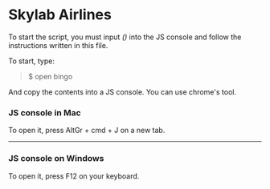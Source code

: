 # Skylab Airlines

To start the script, you must input *()* into the JS console and follow the instructions written in this file.

To start, type:

>$ open bingo 

And copy the contents into a JS console. You can use chrome's tool. 

### JS console in Mac

To open it, press AltGr + cmd + J on a new tab.

---
### JS console on Windows

To open it, press F12 on your keyboard.